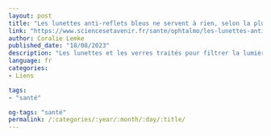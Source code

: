 ```yaml
---
layout: post
title: "Les lunettes anti-reflets bleus ne servent à rien, selon la plus large étude sur le sujet"
link: "https://www.sciencesetavenir.fr/sante/ophtalmo/les-lunettes-anti-reflets-bleus-ne-serviraient-a-rien-selon-la-plus-large-etude-sur-le-sujet_173177"
author: Coralie Lemke
published_date: "18/08/2023"
description: "Les lunettes et les verres traités pour filtrer la lumière bleue émise par les écrans ne serviraient à rien, selon la plus large étude jamais parue à ce sujet."
language: fr
categories:
- Liens

tags:
- "santé"

og-tags: "santé"
permalink: /:categories/:year/:month/:day/:title/
---
```

